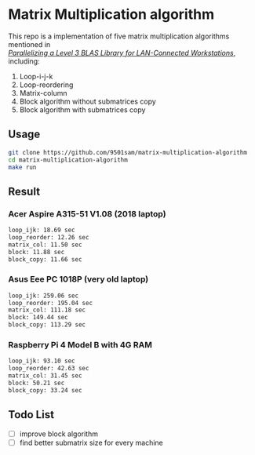 # Matrix Multiplication algorithm
This repo is a implementation of five matrix multiplication algorithms mentioned in  
*[Parallelizing a Level 3 BLAS Library for LAN-Connected Workstations](https://ir.nctu.edu.tw/handle/11536/149370)*,  
including:
1. Loop-i-j-k
2. Loop-reordering
3. Matrix-column
4. Block algorithm without submatrices copy
5. Block algorithm with submatrices copy

## Usage

```sh
git clone https://github.com/9501sam/matrix-multiplication-algorithm
cd matrix-multiplication-algorithm
make run
```

## Result
### Acer Aspire A315-51 V1.08 (2018 laptop)
```sh
loop_ijk: 18.69 sec
loop_reorder: 12.26 sec
matrix_col: 11.50 sec
block: 11.88 sec
block_copy: 11.66 sec
```

### Asus Eee PC 1018P (very old laptop)
```sh
loop_ijk: 259.06 sec
loop_reorder: 195.04 sec
matrix_col: 111.18 sec
block: 149.44 sec
block_copy: 113.29 sec
```

### Raspberry Pi 4 Model B with 4G RAM
```sh
loop_ijk: 93.10 sec
loop_reorder: 42.63 sec
matrix_col: 31.45 sec
block: 50.21 sec
block_copy: 33.24 sec
```

## Todo List
- [ ] improve block algorithm
- [ ] find better submatrix size for every machine
